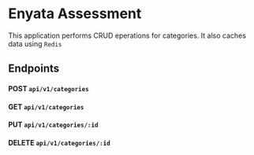 # Enyata Assessment
This application performs CRUD eperations for categories. It also caches data using `Redis`

## Endpoints
#### POST `api/v1/categories`
#### GET `api/v1/categories`
#### PUT `api/v1/categories/:id`
#### DELETE `api/v1/categories/:id`
